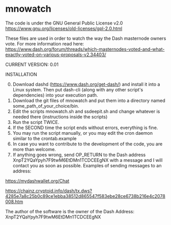 # mnowatch

The code is under the GNU General Public License v2.0 
https://www.gnu.org/licenses/old-licenses/gpl-2.0.html

These files are used in order to watch the way the Dash masternode owners vote. For more information read here:
https://www.dash.org/forum/threads/which-masternodes-voted-and-what-exactly-voted-on-various-proposals-v2.34403/

CURRENT VERSION: 0.01

INSTALLATION

0) Download dashd (https://www.dash.org/get-dash/) and install it into a Linux system. Then put dash-cli (along with any other script's dependencies) into your execution path.
1) Download the git files of mnowatch and put them into a directory named some_path_of_your_choice/bin.
2) Edit the scripts mnowatch.sh and ssdeepit.sh and change whatever is needed there (instructions inside the scripts)
3) Run the script TWICE.
4) If the SECOND time the script ends without errors, everything is fine.
5) You may run the script manually, or you may edit the cron daemon similar to the crontab.example
6) In case you want to contribute to the development of the code, you are more than welcome.
7) If anything goes wrong, send OP_RETURN to the Dash address XnpT2YQaYpyh7F9twM6EtDMn1TCDCEEgNX with a message and I will contact you as soon as possible. 
Examples of sending messages to an address:

https://mydashwallet.org/Chat 

https://chainz.cryptoid.info/dash/tx.dws?4285e7a8c25b0c89ce1ebba38512d865547f583ebe28ce6738b216e4c2078008.htm

The author of the software is the owner of the Dash Address: XnpT2YQaYpyh7F9twM6EtDMn1TCDCEEgNX
